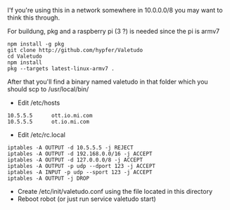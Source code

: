 I'f you're using this in a network somewhere in 10.0.0.0/8 you may want to think this through.


For buildung, pkg and a raspberry pi (3 ?) is needed since the pi is armv7
```
npm install -g pkg
git clone http://github.com/hypfer/Valetudo
cd Valetudo
npm install
pkg --targets latest-linux-armv7 .
```
After that you'll find a binary named valetudo in that folder which you should scp to /usr/local/bin/


* Edit /etc/hosts
```
10.5.5.5      ott.io.mi.com
10.5.5.5      ot.io.mi.com
```

* Edit /etc/rc.local
```
iptables -A OUTPUT -d 10.5.5.5 -j REJECT
iptables -A OUTPUT -d 192.168.0.0/16 -j ACCEPT
iptables -A OUTPUT -d 127.0.0.0/8 -j ACCEPT
iptables -A OUTPUT -p udp --dport 123 -j ACCEPT
iptables -A INPUT -p udp --sport 123 -j ACCEPT
iptables -A OUTPUT -j DROP
```

* Create /etc/init/valetudo.conf using the file located in this directory
* Reboot robot (or just run service valetudo start)
